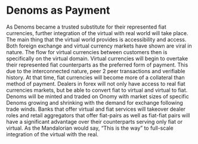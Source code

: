# Denoms as Payment

As Denoms became a trusted substitute for their represented fiat currencies, further integration of the virtual with real world will take place. The main thing that the virtual world provides is accessibility and access. Both foreign exchange and virtual currency markets have shown are viral in nature. The flow for virtual currencies between customers then is specifically on the virtual domain. Virtual currencies will begin to overtake their represented fiat counterparts as the preferred form of payment. This due to the interconnected nature, peer 2 peer transactions and verifiable history. At that time, fiat currencies will become more of a collateral than method of payment. Dealers in forex will not only have access to real fiat currencies markets, but be able to convert fiat to virtual and virtual to fiat. Denoms will be minted and traded on Onomy with market sizes of specific Denoms growing and shrinking with the demand for exchange following trade winds. Banks that offer virtual and fiat services will takeover dealer roles and retail aggregators that offer fiat-pairs as well as fiat-fiat pairs will have a significant advantage over their counterparts serving only fiat or virtual. As the Mandalorian would say, “This is the way” to full-scale integration of the virtual with the real.

